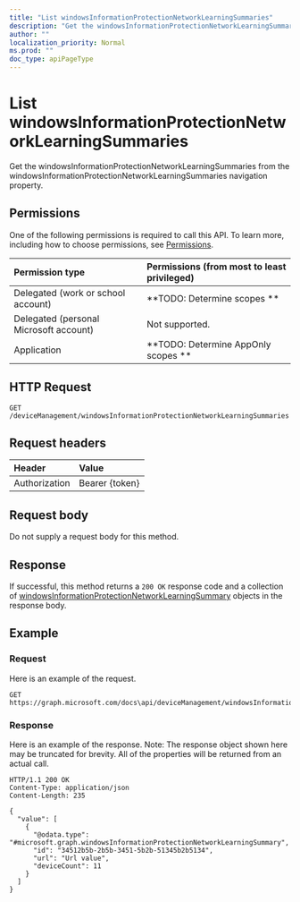```yaml
---
title: "List windowsInformationProtectionNetworkLearningSummaries"
description: "Get the windowsInformationProtectionNetworkLearningSummaries from the windowsInformationProtectionNetworkLearningSummaries navigation property."
author: ""
localization_priority: Normal
ms.prod: ""
doc_type: apiPageType
---
```


# List windowsInformationProtectionNetworkLearningSummaries

Get the windowsInformationProtectionNetworkLearningSummaries from the windowsInformationProtectionNetworkLearningSummaries navigation property.

## Permissions
One of the following permissions is required to call this API. To learn more, including how to choose permissions, see [Permissions](/concepts/permissions-reference.md).

|Permission type|Permissions (from most to least privileged)|
|:---|:---|
|Delegated (work or school account)|**TODO: Determine scopes **|
|Delegated (personal Microsoft account)|Not supported.|
|Application|**TODO: Determine AppOnly scopes **|

## HTTP Request
<!-- {
  "blockType": "ignored"
}
-->
``` http
GET /deviceManagement/windowsInformationProtectionNetworkLearningSummaries
```

## Request headers
|Header|Value|
|:---|:---|
|Authorization|Bearer {token}|

## Request body
Do not supply a request body for this method.

## Response
If successful, this method returns a `200 OK` response code and a collection of [windowsInformationProtectionNetworkLearningSummary](../resources/windowsinformationprotectionnetworklearningsummary.md) objects in the response body.

## Example

### Request
Here is an example of the request.
<!-- {
  "blockType": "request",
  "name": "get_windowsinformationprotectionnetworklearningsummary"
}
-->
``` http
GET https://graph.microsoft.com/docs\api/deviceManagement/windowsInformationProtectionNetworkLearningSummaries
```

### Response
Here is an example of the response. Note: The response object shown here may be truncated for brevity. All of the properties will be returned from an actual call.
<!-- {
  "blockType": "response",
  "truncated": true,
  "@odata.type": "collection(microsoft.graph.windowsinformationprotectionnetworklearningsummary)"
}
-->
``` http
HTTP/1.1 200 OK
Content-Type: application/json
Content-Length: 235

{
  "value": [
    {
      "@odata.type": "#microsoft.graph.windowsInformationProtectionNetworkLearningSummary",
      "id": "34512b5b-2b5b-3451-5b2b-51345b2b5134",
      "url": "Url value",
      "deviceCount": 11
    }
  ]
}
```

